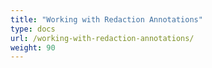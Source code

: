 ```yaml
---
title: "Working with Redaction Annotations"
type: docs
url: /working-with-redaction-annotations/
weight: 90
---
```




